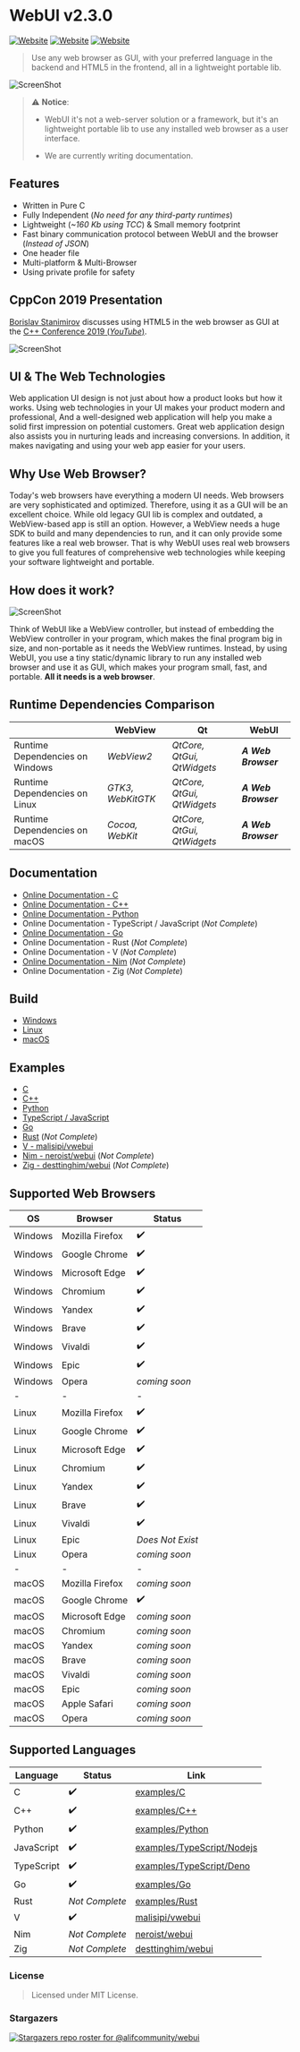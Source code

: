 # WebUI v2.3.0

[![Website](https://img.shields.io/circleci/project/github/badges/shields/master?style=for-the-badge)](https://github.com/alifcommunity/webui) [![Website](https://img.shields.io/github/issues/alifcommunity/webui.svg?branch=master&style=for-the-badge&url=https://google.com)](https://github.com/alifcommunity/webui/issues) [![Website](https://img.shields.io/website?label=webui.me&style=for-the-badge&url=https://google.com)](https://webui.me/)

> Use any web browser as GUI, with your preferred language in the backend and HTML5 in the frontend, all in a lightweight portable lib.

![ScreenShot](screenshot.png)

> :warning: **Notice**:
> 
> * WebUI it's not a web-server solution or a framework, but it's an lightweight portable lib to use any installed web browser as a user interface.
> 
> * We are currently writing documentation.

## Features

- Written in Pure C
- Fully Independent (*No need for any third-party runtimes*)
- Lightweight (*~160 Kb using TCC*) & Small memory footprint
- Fast binary communication protocol between WebUI and the browser (*Instead of JSON*)
- One header file
- Multi-platform & Multi-Browser
- Using private profile for safety

## CppCon 2019 Presentation

[Borislav Stanimirov](https://ibob.bg/) discusses using HTML5 in the web browser as GUI at the [C++ Conference 2019 (*YouTube*)](https://www.youtube.com/watch?v=bbbcZd4cuxg).

<!-- <div align="center">
  <a href="https://www.youtube.com/watch?v=bbbcZd4cuxg"><img src="https://img.youtube.com/vi/bbbcZd4cuxg/0.jpg" alt="Embrace Modern Technology: Using HTML 5 for GUI in C++ - Borislav Stanimirov - CppCon 2019"></a>
</div> -->

![ScreenShot](cppcon_2019.png)

## UI & The Web Technologies

Web application UI design is not just about how a product looks but how it works. Using web technologies in your UI makes your product modern and professional, And a well-designed web application will help you make a solid first impression on potential customers. Great web application design also assists you in nurturing leads and increasing conversions. In addition, it makes navigating and using your web app easier for your users.

## Why Use Web Browser?

Today's web browsers have everything a modern UI needs. Web browsers are very sophisticated and optimized. Therefore, using it as a GUI will be an excellent choice. While old legacy GUI lib is complex and outdated, a WebView-based app is still an option. However, a WebView needs a huge SDK to build and many dependencies to run, and it can only provide some features like a real web browser. That is why WebUI uses real web browsers to give you full features of comprehensive web technologies while keeping your software lightweight and portable.

## How does it work?

![ScreenShot](webui_diagram.png)

Think of WebUI like a WebView controller, but instead of embedding the WebView controller in your program, which makes the final program big in size, and non-portable as it needs the WebView runtimes. Instead, by using WebUI, you use a tiny static/dynamic library to run any installed web browser and use it as GUI, which makes your program small, fast, and portable. **All it needs is a web browser**.

## Runtime Dependencies Comparison

|  | WebView | Qt | WebUI |
| ------ | ------ | ------ | ------ |
| Runtime Dependencies on Windows | *WebView2* | *QtCore, QtGui, QtWidgets* | ***A Web Browser*** |
| Runtime Dependencies on Linux | *GTK3, WebKitGTK* | *QtCore, QtGui, QtWidgets* | ***A Web Browser*** |
| Runtime Dependencies on macOS | *Cocoa, WebKit* | *QtCore, QtGui, QtWidgets* | ***A Web Browser*** |

## Documentation

 - [Online Documentation - C](https://webui.me/docs/#/c_api)
 - [Online Documentation - C++](https://webui.me/docs/#/cpp_api)
 - [Online Documentation - Python](https://webui.me/docs/#/python_api)
 - Online Documentation - TypeScript / JavaScript (*Not Complete*)
 - [Online Documentation - Go](https://webui.me/docs/#/go_api)
 - Online Documentation - Rust (*Not Complete*)
 - Online Documentation - V (*Not Complete*)
 - [Online Documentation - Nim](https://neroist.github.io/webui-docs/) (*Not Complete*)
 - Online Documentation - Zig (*Not Complete*)

## Build

 - [Windows](https://github.com/alifcommunity/webui/tree/main/build/Windows)
 - [Linux](https://github.com/alifcommunity/webui/tree/main/build/Linux)
 - [macOS](https://github.com/alifcommunity/webui/tree/main/build/macOS)

## Examples

 - [C](https://github.com/alifcommunity/webui/tree/main/examples/C)
 - [C++](https://github.com/alifcommunity/webui/tree/main/examples/C++)
 - [Python](https://github.com/alifcommunity/webui/tree/main/examples/Python)
 - [TypeScript / JavaScript](https://github.com/alifcommunity/webui/tree/main/examples/TypeScript)
 - [Go](https://github.com/alifcommunity/webui/tree/main/examples/Go/hello_world)
 - [Rust](https://github.com/alifcommunity/webui/tree/main/examples/Rust/hello_world) (*Not Complete*)
 - [V - malisipi/vwebui](https://github.com/malisipi/vwebui/tree/main/examples)
 - [Nim - neroist/webui](https://github.com/neroist/webui/tree/main/examples) (*Not Complete*)
 - [Zig - desttinghim/webui](https://github.com/desttinghim/webui/tree/main/examples) (*Not Complete*)

## Supported Web Browsers

| OS | Browser | Status |
| ------ | ------ | ------ |
| Windows | Mozilla Firefox | ✔️ |
| Windows | Google Chrome | ✔️ |
| Windows | Microsoft Edge | ✔️ |
| Windows | Chromium | ✔️ |
| Windows | Yandex | ✔️ |
| Windows | Brave | ✔️ |
| Windows | Vivaldi | ✔️ |
| Windows | Epic | ✔️ |
| Windows | Opera | *coming soon* |
| - | - | - |
| Linux | Mozilla Firefox | ✔️ |
| Linux | Google Chrome | ✔️ |
| Linux | Microsoft Edge | ✔️ |
| Linux | Chromium | ✔️ |
| Linux | Yandex | ✔️ |
| Linux | Brave | ✔️ |
| Linux | Vivaldi | ✔️ |
| Linux | Epic | *Does Not Exist* |
| Linux | Opera | *coming soon* |
| - | - | - |
| macOS | Mozilla Firefox | *coming soon* |
| macOS | Google Chrome | ✔️ |
| macOS | Microsoft Edge | *coming soon* |
| macOS | Chromium | *coming soon* |
| macOS | Yandex | *coming soon* |
| macOS | Brave | *coming soon* |
| macOS | Vivaldi | *coming soon* |
| macOS | Epic | *coming soon* |
| macOS | Apple Safari | *coming soon* |
| macOS | Opera | *coming soon* |

## Supported Languages

| Language | Status | Link |
| ------ | ------ | ------ |
| C | ✔️ | [examples/C](https://github.com/alifcommunity/webui/tree/main/examples/C) |
| C++ |  ✔️ | [examples/C++](https://github.com/alifcommunity/webui/tree/main/examples/C%2B%2B) |
| Python | ✔️ | [examples/Python](https://github.com/alifcommunity/webui/tree/main/examples/Python) |
| JavaScript | ✔️ | [examples/TypeScript/Nodejs](https://github.com/alifcommunity/webui/tree/main/examples/TypeScript/Nodejs) |
| TypeScript | ✔️ | [examples/TypeScript/Deno](https://github.com/alifcommunity/webui/tree/main/examples/TypeScript/Deno) |
| Go | ✔️ | [examples/Go](https://github.com/alifcommunity/webui/tree/main/examples/Go) |
| Rust | *Not Complete* | [examples/Rust](https://github.com/alifcommunity/webui/tree/main/examples/Rust) |
| V | ✔️ | [malisipi/vwebui](https://github.com/malisipi/vwebui) |
| Nim | *Not Complete* | [neroist/webui](https://github.com/neroist/webui) |
| Zig | *Not Complete* | [desttinghim/webui](https://github.com/desttinghim/webui) |

### License

> Licensed under MIT License.

### Stargazers

[![Stargazers repo roster for @alifcommunity/webui](https://reporoster.com/stars/alifcommunity/webui)](https://github.com/alifcommunity/webui/stargazers)
